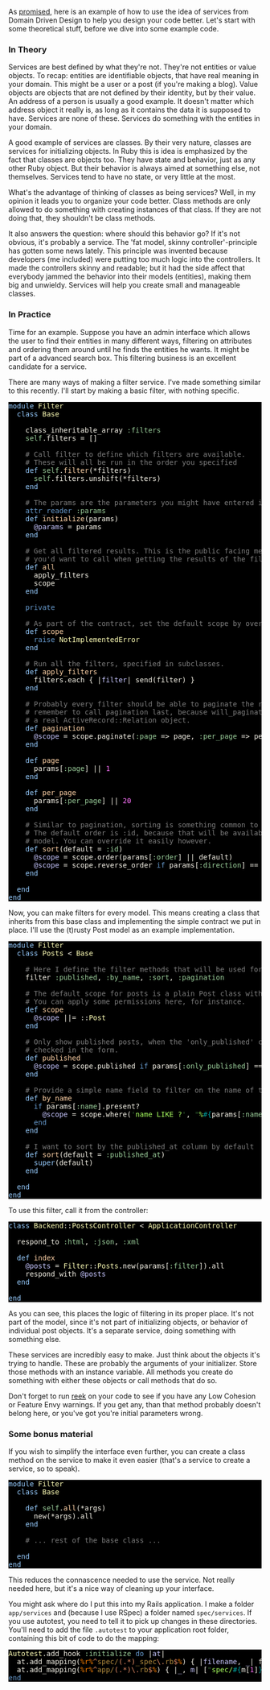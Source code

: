 As [promised](/domain-driven-design-building-blocks-in-ruby/), here is an example of how to use the idea of services from Domain Driven Design to help you design your code better. Let's start with some theoretical stuff, before we dive into some example code.

### In Theory

Services are best defined by what they're not. They're not entities or value objects.  To recap: entities are identifiable objects, that have real meaning in your domain. This might be a user or a post (if you're making a blog). Value objects are objects that are not defined by their identity, but by their value. An address of a person is usually a good example. It doesn't matter which address object it really is, as long as it contains the data it is supposed to have. Services are none of these. Services do something with the entities in your domain.

A good example of services are classes. By their very nature, classes are services for initializing objects. In Ruby this is idea is emphasized by the fact that classes are objects too. They have state and behavior, just as any other Ruby object. But their behavior is always aimed at something else, not themselves. Services tend to have no state, or very little at the most.

What's the advantage of thinking of classes as being services? Well, in my opinion it leads you to organize your code better. Class methods are only allowed to do something with creating instances of that class. If they are not doing that, they shouldn't be class methods.

It also answers the question: where should this behavior go? If it's not obvious, it's probably a service. The 'fat model, skinny controller'-principle has gotten some news lately. This principle was invented because developers (me included) were putting too much logic into the controllers. It made the controllers skinny and readable; but it had the side affect that everybody jammed the behavior into their models (entities), making them big and unwieldy. Services will help you create small and manageable classes.

### In Practice

Time for an example. Suppose you have an admin interface which allows the user to find their entities in many different ways, filtering on attributes and ordering them around until he finds the entities he wants. It might be part of a advanced search box. This filtering business is an excellent candidate for a service.

There are many ways of making a filter service. I've made something similar to this recently. I'll start by making a basic filter, with nothing specific.

<pre style="background: #000000; color: #f6f3e8; font-family: Monaco, monospace" class="ir_black"><font color="#96cbfe">module</font>&nbsp;<font color="#ffffb6">Filter</font>
&nbsp;&nbsp;<font color="#96cbfe">class</font>&nbsp;<font color="#ffffb6">Base</font>

&nbsp;&nbsp;&nbsp;&nbsp;class_inheritable_array <font color="#99cc99">:filters</font>
&nbsp;&nbsp;&nbsp;&nbsp;<font color="#99cc99">self</font>.filters = []

&nbsp;&nbsp;&nbsp;&nbsp;<font color="#7c7c7c"># Call filter to define which filters are available.</font>
&nbsp;&nbsp;&nbsp;&nbsp;<font color="#7c7c7c"># These will all be run in the order you specified</font>
&nbsp;&nbsp;&nbsp;&nbsp;<font color="#96cbfe">def</font>&nbsp;<font color="#99cc99">self</font>.<font color="#ffd2a7">filter</font>(*filters)
&nbsp;&nbsp;&nbsp;&nbsp;&nbsp;&nbsp;<font color="#99cc99">self</font>.filters.unshift(*filters)
&nbsp;&nbsp;&nbsp;&nbsp;<font color="#96cbfe">end</font>

&nbsp;&nbsp;&nbsp;&nbsp;<font color="#7c7c7c"># The params are the parameters you might have entered in your form.</font>
&nbsp;&nbsp;&nbsp;&nbsp;<font color="#6699cc">attr_reader</font>&nbsp;<font color="#99cc99">:params</font>
&nbsp;&nbsp;&nbsp;&nbsp;<font color="#96cbfe">def</font>&nbsp;<font color="#ffd2a7">initialize</font>(params)
&nbsp;&nbsp;&nbsp;&nbsp;&nbsp;&nbsp;<font color="#c6c5fe">@params</font>&nbsp;= params
&nbsp;&nbsp;&nbsp;&nbsp;<font color="#96cbfe">end</font>

&nbsp;&nbsp;&nbsp;&nbsp;<font color="#7c7c7c"># Get all filtered results. This is the public facing method that</font>
&nbsp;&nbsp;&nbsp;&nbsp;<font color="#7c7c7c"># you'd want to call when getting the results of the filter.</font>
&nbsp;&nbsp;&nbsp;&nbsp;<font color="#96cbfe">def</font>&nbsp;<font color="#ffd2a7">all</font>
&nbsp;&nbsp;&nbsp;&nbsp;&nbsp;&nbsp;apply_filters
&nbsp;&nbsp;&nbsp;&nbsp;&nbsp;&nbsp;scope
&nbsp;&nbsp;&nbsp;&nbsp;<font color="#96cbfe">end</font>

&nbsp;&nbsp;&nbsp;&nbsp;<font color="#6699cc">private</font>

&nbsp;&nbsp;&nbsp;&nbsp;<font color="#7c7c7c"># As part of the contract, set the default scope by overriding this method.</font>
&nbsp;&nbsp;&nbsp;&nbsp;<font color="#96cbfe">def</font>&nbsp;<font color="#ffd2a7">scope</font>
&nbsp;&nbsp;&nbsp;&nbsp;&nbsp;&nbsp;<font color="#6699cc">raise</font>&nbsp;<font color="#ffffb6">NotImplementedError</font>
&nbsp;&nbsp;&nbsp;&nbsp;<font color="#96cbfe">end</font>

&nbsp;&nbsp;&nbsp;&nbsp;<font color="#7c7c7c"># Run all the filters, specified in subclasses.</font>
&nbsp;&nbsp;&nbsp;&nbsp;<font color="#96cbfe">def</font>&nbsp;<font color="#ffd2a7">apply_filters</font>
&nbsp;&nbsp;&nbsp;&nbsp;&nbsp;&nbsp;filters.each { |<font color="#c6c5fe">filter</font>|&nbsp;send(filter) }
&nbsp;&nbsp;&nbsp;&nbsp;<font color="#96cbfe">end</font>

&nbsp;&nbsp;&nbsp;&nbsp;<font color="#7c7c7c"># Probably every filter should be able to paginate the results.</font>
&nbsp;&nbsp;&nbsp;&nbsp;<font color="#7c7c7c"># remember to call pagination last, because will_paginate won't return</font>
&nbsp;&nbsp;&nbsp;&nbsp;<font color="#7c7c7c"># a real ActiveRecord::Relation object.</font>
&nbsp;&nbsp;&nbsp;&nbsp;<font color="#96cbfe">def</font>&nbsp;<font color="#ffd2a7">pagination</font>
&nbsp;&nbsp;&nbsp;&nbsp;&nbsp;&nbsp;<font color="#c6c5fe">@scope</font>&nbsp;= scope.paginate(<font color="#99cc99">:page</font>&nbsp;=&gt; page, <font color="#99cc99">:per_page</font>&nbsp;=&gt; per_page)
&nbsp;&nbsp;&nbsp;&nbsp;<font color="#96cbfe">end</font>

&nbsp;&nbsp;&nbsp;&nbsp;<font color="#96cbfe">def</font>&nbsp;<font color="#ffd2a7">page</font>
&nbsp;&nbsp;&nbsp;&nbsp;&nbsp;&nbsp;params[<font color="#99cc99">:page</font>] || <font color="#ff73fd">1</font>
&nbsp;&nbsp;&nbsp;&nbsp;<font color="#96cbfe">end</font>

&nbsp;&nbsp;&nbsp;&nbsp;<font color="#96cbfe">def</font>&nbsp;<font color="#ffd2a7">per_page</font>
&nbsp;&nbsp;&nbsp;&nbsp;&nbsp;&nbsp;params[<font color="#99cc99">:per_page</font>] || <font color="#ff73fd">20</font>
&nbsp;&nbsp;&nbsp;&nbsp;<font color="#96cbfe">end</font>

&nbsp;&nbsp;&nbsp;&nbsp;<font color="#7c7c7c"># Similar to pagination, sorting is something common to all filters,</font>
&nbsp;&nbsp;&nbsp;&nbsp;<font color="#7c7c7c"># The default order is :id, because that will be available on every</font>
&nbsp;&nbsp;&nbsp;&nbsp;<font color="#7c7c7c"># model. You can override it easily however.</font>
&nbsp;&nbsp;&nbsp;&nbsp;<font color="#96cbfe">def</font>&nbsp;<font color="#ffd2a7">sort</font>(default = <font color="#99cc99">:id</font>)
&nbsp;&nbsp;&nbsp;&nbsp;&nbsp;&nbsp;<font color="#c6c5fe">@scope</font>&nbsp;= scope.order(params[<font color="#99cc99">:order</font>] || default)
&nbsp;&nbsp;&nbsp;&nbsp;&nbsp;&nbsp;<font color="#c6c5fe">@scope</font>&nbsp;= scope.reverse_order <font color="#6699cc">if</font>&nbsp;params[<font color="#99cc99">:direction</font>] == <font color="#336633">'</font><font color="#a8ff60">desc</font><font color="#336633">'</font>
&nbsp;&nbsp;&nbsp;&nbsp;<font color="#96cbfe">end</font>

&nbsp;&nbsp;<font color="#96cbfe">end</font>
<font color="#96cbfe">end</font></pre>

Now, you can make filters for every model. This means creating a class that inherits from this base class and implementing the simple contract we put in place. I'll use the (t)rusty Post model as an example implementation.

<pre style="background: #000000; color: #f6f3e8; font-family: Monaco, monospace" class="ir_black"><font color="#96cbfe">module</font>&nbsp;<font color="#ffffb6">Filter</font>
&nbsp;&nbsp;<font color="#96cbfe">class</font>&nbsp;<font color="#ffffb6">Posts</font>&nbsp;&lt; <font color="#ffffb6">Base</font>

&nbsp;&nbsp;&nbsp;&nbsp;<font color="#7c7c7c"># Here I define the filter methods that will be used for posts.</font>
&nbsp;&nbsp;&nbsp;&nbsp;filter <font color="#99cc99">:published</font>, <font color="#99cc99">:by_name</font>, <font color="#99cc99">:sort</font>, <font color="#99cc99">:pagination</font>

&nbsp;&nbsp;&nbsp;&nbsp;<font color="#7c7c7c"># The default scope for posts is a plain Post class without any scope added.</font>
&nbsp;&nbsp;&nbsp;&nbsp;<font color="#7c7c7c"># You can apply some permissions here, for instance.</font>
&nbsp;&nbsp;&nbsp;&nbsp;<font color="#96cbfe">def</font>&nbsp;<font color="#ffd2a7">scope</font>
&nbsp;&nbsp;&nbsp;&nbsp;&nbsp;&nbsp;<font color="#c6c5fe">@scope</font>&nbsp;||= ::<font color="#ffffb6">Post</font>
&nbsp;&nbsp;&nbsp;&nbsp;<font color="#96cbfe">end</font>

&nbsp;&nbsp;&nbsp;&nbsp;<font color="#7c7c7c"># Only show published posts, when the 'only_published' checkbox has been</font>
&nbsp;&nbsp;&nbsp;&nbsp;<font color="#7c7c7c"># checked in the form.</font>
&nbsp;&nbsp;&nbsp;&nbsp;<font color="#96cbfe">def</font>&nbsp;<font color="#ffd2a7">published</font>
&nbsp;&nbsp;&nbsp;&nbsp;&nbsp;&nbsp;<font color="#c6c5fe">@scope</font>&nbsp;= scope.published <font color="#6699cc">if</font>&nbsp;params[<font color="#99cc99">:only_published</font>] == <font color="#336633">'</font><font color="#a8ff60">1</font><font color="#336633">'</font>
&nbsp;&nbsp;&nbsp;&nbsp;<font color="#96cbfe">end</font>

&nbsp;&nbsp;&nbsp;&nbsp;<font color="#7c7c7c"># Provide a simple name field to filter on the name of the post</font>
&nbsp;&nbsp;&nbsp;&nbsp;<font color="#96cbfe">def</font>&nbsp;<font color="#ffd2a7">by_name</font>
&nbsp;&nbsp;&nbsp;&nbsp;&nbsp;&nbsp;<font color="#6699cc">if</font>&nbsp;params[<font color="#99cc99">:name</font>].present?
&nbsp;&nbsp;&nbsp;&nbsp;&nbsp;&nbsp;&nbsp;&nbsp;<font color="#c6c5fe">@scope</font>&nbsp;= scope.where(<font color="#336633">'</font><font color="#a8ff60">name LIKE ?</font><font color="#336633">'</font>, <font color="#336633">&quot;</font><font color="#a8ff60">%</font><font color="#00a0a0">#{</font>params[<font color="#99cc99">:name</font>]<font color="#00a0a0">}</font><font color="#a8ff60">%</font><font color="#336633">&quot;</font>)
&nbsp;&nbsp;&nbsp;&nbsp;&nbsp;&nbsp;<font color="#6699cc">end</font>
&nbsp;&nbsp;&nbsp;&nbsp;<font color="#96cbfe">end</font>

&nbsp;&nbsp;&nbsp;&nbsp;<font color="#7c7c7c"># I want to sort by the published_at column by default</font>
&nbsp;&nbsp;&nbsp;&nbsp;<font color="#96cbfe">def</font>&nbsp;<font color="#ffd2a7">sort</font>(default = <font color="#99cc99">:published_at</font>)
&nbsp;&nbsp;&nbsp;&nbsp;&nbsp;&nbsp;<font color="#96cbfe">super</font>(default)
&nbsp;&nbsp;&nbsp;&nbsp;<font color="#96cbfe">end</font>

&nbsp;&nbsp;<font color="#96cbfe">end</font>
<font color="#96cbfe">end</font></pre>

To use this filter, call it from the controller:

<pre style="background: #000000; color: #f6f3e8; font-family: Monaco, monospace" class="ir_black"><font color="#96cbfe">class</font>&nbsp;<font color="#ffffb6">Backend</font>::<font color="#ffffb6">PostsController</font>&nbsp;&lt; <font color="#ffffb6">ApplicationController</font>

&nbsp;&nbsp;respond_to <font color="#99cc99">:html</font>, <font color="#99cc99">:json</font>, <font color="#99cc99">:xml</font>

&nbsp;&nbsp;<font color="#96cbfe">def</font>&nbsp;<font color="#ffd2a7">index</font>
&nbsp;&nbsp;&nbsp;&nbsp;<font color="#c6c5fe">@posts</font>&nbsp;= <font color="#ffffb6">Filter</font>::<font color="#ffffb6">Posts</font>.new(params[<font color="#99cc99">:filter</font>]).all
&nbsp;&nbsp;&nbsp;&nbsp;respond_with <font color="#c6c5fe">@posts</font>
&nbsp;&nbsp;<font color="#96cbfe">end</font>

<font color="#96cbfe">end</font></pre>

As you can see, this places the logic of filtering in its proper place. It's not part of the model, since it's not part of initializing objects, or behavior of individual post objects. It's a separate service, doing something with something else.

These services are incredibly easy to make. Just think about the objects it's trying to handle. These are probably the arguments of your initializer. Store those methods with an instance variable. All methods you create do something with either these objects or call methods that do so.

Don't forget to run [reek](http://wiki.github.com/kevinrutherford/reek/) on your code to see if you have any Low Cohesion or Feature Envy warnings. If you get any, than that method probably doesn't belong here, or you've got you're initial parameters wrong.

### Some bonus material

If you wish to simplify the interface even further, you can create a class method on the service to make it even easier (that's a service to create a service, so to speak).

<pre style="background: #000000; color: #f6f3e8; font-family: Monaco, monospace" class="ir_black"><font color="#96cbfe">module</font>&nbsp;<font color="#ffffb6">Filter</font>
&nbsp;&nbsp;<font color="#96cbfe">class</font>&nbsp;<font color="#ffffb6">Base</font>

&nbsp;&nbsp;&nbsp;&nbsp;<font color="#96cbfe">def</font>&nbsp;<font color="#99cc99">self</font>.<font color="#ffd2a7">all</font>(*args)
&nbsp;&nbsp;&nbsp;&nbsp;&nbsp;&nbsp;new(*args).all
&nbsp;&nbsp;&nbsp;&nbsp;<font color="#96cbfe">end</font>

&nbsp;&nbsp;&nbsp;&nbsp;<font color="#7c7c7c"># ... rest of the base class ...</font>

&nbsp;&nbsp;<font color="#96cbfe">end</font>
<font color="#96cbfe">end</font></pre>

This reduces the connascence needed to use the service. Not really needed here, but it's a nice way of cleaning up your interface.

You might ask where do I put this into my Rails application. I make a folder `app/services` and (because I use RSpec) a folder named `spec/services`. If you use autotest, you need to tell it to pick up changes in these directories. You'll need to add the file `.autotest` to your application root folder, containing this bit of code to do the mapping:


<pre style="background: #000000; color: #f6f3e8; font-family: Monaco, monospace" class="ir_black"><font color="#ffffb6">Autotest</font>.add_hook <font color="#99cc99">:initialize</font>&nbsp;<font color="#6699cc">do</font>&nbsp;|<font color="#c6c5fe">at</font>|
&nbsp;&nbsp;at.add_mapping(<font color="#ff8000">%r%</font><font color="#e18964">^</font><font color="#b18a3d">spec/</font><font color="#e18964">(</font><font color="#e18964">.</font><font color="#e18964">*</font><font color="#e18964">)</font><font color="#b18a3d">_spec</font><font color="#e18964">\.</font><font color="#b18a3d">rb</font><font color="#e18964">$</font><font color="#ff8000">%</font>) { |<font color="#c6c5fe">filename</font>, <font color="#c6c5fe">_</font>|&nbsp;filename }
&nbsp;&nbsp;at.add_mapping(<font color="#ff8000">%r%</font><font color="#e18964">^</font><font color="#b18a3d">app/</font><font color="#e18964">(</font><font color="#e18964">.</font><font color="#e18964">*</font><font color="#e18964">)</font><font color="#e18964">\.</font><font color="#b18a3d">rb</font><font color="#e18964">$</font><font color="#ff8000">%</font>) { |<font color="#c6c5fe">_</font>, <font color="#c6c5fe">m</font>|&nbsp;[<font color="#336633">&quot;</font><font color="#a8ff60">spec/</font><font color="#00a0a0">#{</font>m[<font color="#ff73fd">1</font>]<font color="#00a0a0">}</font><font color="#a8ff60">_spec.rb</font><font color="#336633">&quot;</font>]&nbsp;}
<font color="#6699cc">end</font></pre>
